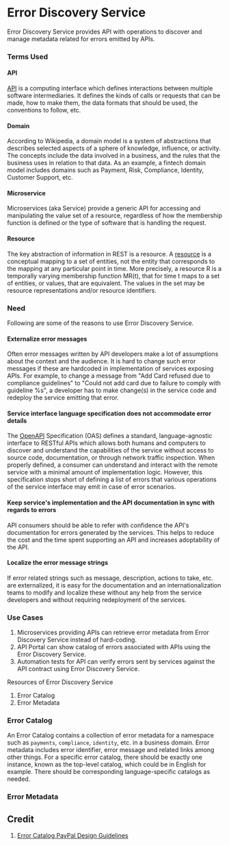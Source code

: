 # Error Discovery Service

Error Discovery Service provides API with operations to discover and manage metadata related for errors emitted by APIs. 

### Terms Used

#### API
[API](https://en.wikipedia.org/wiki/API) is a computing interface which defines interactions between multiple software intermediaries. It defines the kinds of calls or requests that can be made, how to make them, the data formats that should be used, the conventions to follow, etc. 

#### Domain
According to Wikipedia, a domain model is a system of abstractions that describes selected aspects of a sphere of knowledge, influence, or activity. The concepts include the data involved in a business, and the rules that the business uses in relation to that data. As an example, a fintech domain model includes domains such as Payment, Risk, Compliance, Identity, Customer Support, etc.

#### Microservice 
Microservices (aka Service) provide a generic API for accessing and manipulating the value set of a resource, regardless of how the membership function is defined or the type of software that is handling the request.

#### Resource

The key abstraction of information in REST is a resource. A [resource](https://github.com/paypal/api-standards/blob/master/api-style-guide.md#resource) is a conceptual mapping to a set of entities, not the entity that corresponds to the mapping at any particular point in time. More precisely, a resource R is a temporally varying membership function MR(t), that for time t maps to a set of entities, or values, that are equivalent. The values in the set may be resource representations and/or resource identifiers.


### Need

Following are some of the reasons to use Error Discovery Service.

#### Externalize error messages

Often error messages written by API developers make a lot of assumptions about the context and the audience. It is hard to change such error messages if these are hardcoded in implementation of services exposing APIs. For example, to change a message from "Add Card refused due to compliance guidelines" to "Could not add card due to failure to comply with guideline %s", a developer has to make change(s) in the service code and redeploy the service emitting that error.

#### Service interface language specification does not accommodate error details 

The [OpenAPI](https://swagger.io/specification/) Specification (OAS) defines a standard, language-agnostic interface to RESTful APIs which allows both humans and computers to discover and understand the capabilities of the service without access to source code, documentation, or through network traffic inspection. When properly defined, a consumer can understand and interact with the remote service with a minimal amount of implementation logic. However, this specification stops short of defining a list of errors that various operations of the service interface may emit in case of error scenarios.


#### Keep service's implementation and the API documentation in sync with regards to errors

API consumers should be able to refer with confidence the API's documentation for errors generated by the services. This helps to reduce the cost and the time spent supporting an API and increases adoptability of the API.

#### Localize the error message strings 
If error related strings such as message, description, actions to take, etc. are externalized, it is easy for the documentation and an internationalization teams to modify and localize these without any help from the service developers and without requiring redeployment of the services.

### Use Cases

1. Microservices providing APIs can retrieve error metadata from Error Discovery Service instead of hard-coding.
2. API Portal can show catalog of errors associated with APIs using the Error Discovery Service.
3. Automation tests for API can verify errors sent by services against the API contract using Error Discovery Service.

Resources of Error Discovery Service

1. Error Catalog
2. Error Metadata

### Error Catalog
An Error Catalog contains a collection of error metadata for a namespace such as `payments`, `compliance`, `identity`, etc. in a business domain. Error metadata includes error identifier, error message and related links among other things. For a specific error catalog, there should be exactly one instance, known as the top-level catalog, which could be in English for example. There should be corresponding language-specific catalogs as needed.

### Error Metadata


## Credit
1. [Error Catalog PayPal Design Guidelines](https://github.com/paypal/api-standards/blob/master/api-style-guide.md#error-catalog)
